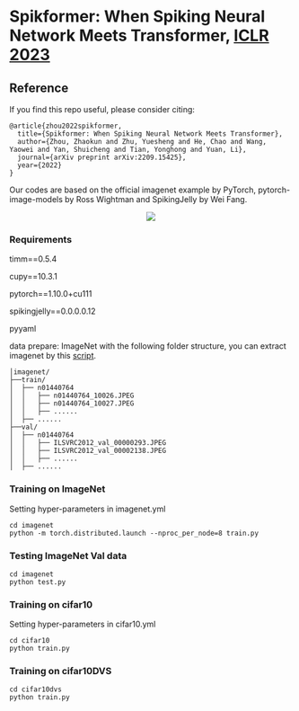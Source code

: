 # Spikformer: When Spiking Neural Network Meets Transformer, [ICLR 2023](https://arxiv.org/abs/2209.15425)

## Reference
If you find this repo useful, please consider citing:
```
@article{zhou2022spikformer,
  title={Spikformer: When Spiking Neural Network Meets Transformer},
  author={Zhou, Zhaokun and Zhu, Yuesheng and He, Chao and Wang, Yaowei and Yan, Shuicheng and Tian, Yonghong and Yuan, Li},
  journal={arXiv preprint arXiv:2209.15425},
  year={2022}
}
```
Our codes are based on the official imagenet example by PyTorch, pytorch-image-models by Ross Wightman and SpikingJelly by Wei Fang.

<p align="center">
<img src="https://github.com/ZK-Zhou/spikformer/blob/main/images/overview01.png">
</p>

### Requirements
timm==0.5.4

cupy==10.3.1

pytorch==1.10.0+cu111

spikingjelly==0.0.0.0.12

pyyaml

data prepare: ImageNet with the following folder structure, you can extract imagenet by this [script](https://gist.github.com/BIGBALLON/8a71d225eff18d88e469e6ea9b39cef4).
```
│imagenet/
├──train/
│  ├── n01440764
│  │   ├── n01440764_10026.JPEG
│  │   ├── n01440764_10027.JPEG
│  │   ├── ......
│  ├── ......
├──val/
│  ├── n01440764
│  │   ├── ILSVRC2012_val_00000293.JPEG
│  │   ├── ILSVRC2012_val_00002138.JPEG
│  │   ├── ......
│  ├── ......
```


### Training  on ImageNet
Setting hyper-parameters in imagenet.yml

```
cd imagenet
python -m torch.distributed.launch --nproc_per_node=8 train.py
```

### Testing ImageNet Val data 
```
cd imagenet
python test.py
```

### Training  on cifar10
Setting hyper-parameters in cifar10.yml
```
cd cifar10
python train.py
```
### Training  on cifar10DVS
```
cd cifar10dvs
python train.py
```


